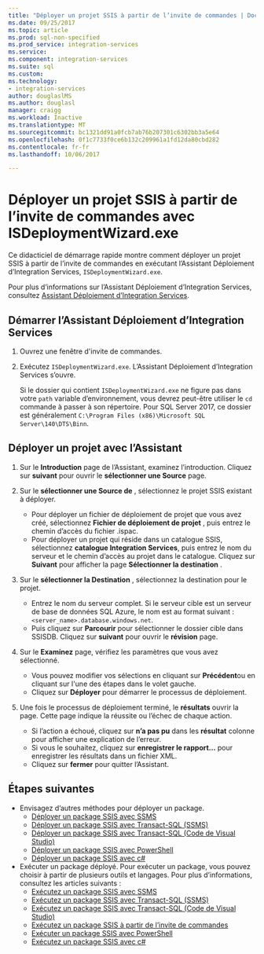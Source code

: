 ```yaml
---
title: "Déployer un projet SSIS à partir de l’invite de commandes | Documents Microsoft"
ms.date: 09/25/2017
ms.topic: article
ms.prod: sql-non-specified
ms.prod_service: integration-services
ms.service: 
ms.component: integration-services
ms.suite: sql
ms.custom: 
ms.technology:
- integration-services
author: douglaslMS
ms.author: douglasl
manager: craigg
ms.workload: Inactive
ms.translationtype: MT
ms.sourcegitcommit: bc1321dd91a0fcb7ab76b207301c6302bb3a5e64
ms.openlocfilehash: 0f1c7733f0ce6b132c209961a1fd12da80cbd282
ms.contentlocale: fr-fr
ms.lasthandoff: 10/06/2017

---
```

# <a name="deploy-an-ssis-project-from-the-command-prompt-with-isdeploymentwizardexe"></a>Déployer un projet SSIS à partir de l’invite de commandes avec ISDeploymentWizard.exe
Ce didacticiel de démarrage rapide montre comment déployer un projet SSIS à partir de l’invite de commandes en exécutant l’Assistant Déploiement d’Integration Services, `ISDeploymentWizard.exe`.

Pour plus d’informations sur l’Assistant Déploiement d’Integration Services, consultez [Assistant Déploiement d’Integration Services](packages/deploy-integration-services-ssis-projects-and-packages.md#integration-services-deployment-wizard).

## <a name="start-the-integration-services-deployment-wizard"></a>Démarrer l’Assistant Déploiement d’Integration Services
1. Ouvrez une fenêtre d'invite de commandes.

2. Exécutez `ISDeploymentWizard.exe`. L’Assistant Déploiement d’Integration Services s’ouvre.

    Si le dossier qui contient `ISDeploymentWizard.exe` ne figure pas dans votre `path` variable d’environnement, vous devrez peut-être utiliser le `cd` commande à passer à son répertoire. Pour SQL Server 2017, ce dossier est généralement `C:\Program Files (x86)\Microsoft SQL Server\140\DTS\Binn`.

## <a name="deploy-a-project-with-the-wizard"></a>Déployer un projet avec l’Assistant
1. Sur le **Introduction** page de l’Assistant, examinez l’introduction. Cliquez sur **suivant** pour ouvrir le **sélectionner une Source** page.

2. Sur le **sélectionner une Source de** , sélectionnez le projet SSIS existant à déployer.
    -   Pour déployer un fichier de déploiement de projet que vous avez créé, sélectionnez **Fichier de déploiement de projet** , puis entrez le chemin d’accès du fichier .ispac.
    -   Pour déployer un projet qui réside dans un catalogue SSIS, sélectionnez **catalogue Integration Services**, puis entrez le nom du serveur et le chemin d’accès au projet dans le catalogue.
    Cliquez sur **Suivant** pour afficher la page **Sélectionner la destination** .
  
3.  Sur le **sélectionner la Destination** , sélectionnez la destination pour le projet.
    -   Entrez le nom du serveur complet. Si le serveur cible est un serveur de base de données SQL Azure, le nom est au format suivant : `<server_name>.database.windows.net`.
    -   Puis cliquez sur **Parcourir** pour sélectionner le dossier cible dans SSISDB.
    Cliquez sur **suivant** pour ouvrir le **révision** page.  
  
4.  Sur le **Examinez** page, vérifiez les paramètres que vous avez sélectionné.
    -   Vous pouvez modifier vos sélections en cliquant sur **Précédent**ou en cliquant sur l'une des étapes dans le volet gauche.
    -   Cliquez sur **Déployer** pour démarrer le processus de déploiement.
  
5.  Une fois le processus de déploiement terminé, le **résultats** ouvrir la page. Cette page indique la réussite ou l’échec de chaque action.
    -   Si l’action a échoué, cliquez sur **n’a pas pu** dans les **résultat** colonne pour afficher une explication de l’erreur.
    -   Si vous le souhaitez, cliquez sur **enregistrer le rapport...**  pour enregistrer les résultats dans un fichier XML.
    -   Cliquez sur **fermer** pour quitter l’Assistant.

## <a name="next-steps"></a>Étapes suivantes
- Envisagez d’autres méthodes pour déployer un package.
    - [Déployer un package SSIS avec SSMS](./ssis-quickstart-deploy-ssms.md)
    - [Déployer un package SSIS avec Transact-SQL (SSMS)](./ssis-quickstart-deploy-tsql-ssms.md)
    - [Déployer un package SSIS avec Transact-SQL (Code de Visual Studio)](ssis-quickstart-deploy-tsql-vscode.md)
    - [Déployer un package SSIS avec PowerShell](ssis-quickstart-deploy-powershell.md)
    - [Déployer un package SSIS avec c#](./ssis-quickstart-deploy-dotnet.md) 
- Exécuter un package déployé. Pour exécuter un package, vous pouvez choisir à partir de plusieurs outils et langages. Pour plus d’informations, consultez les articles suivants :
    - [Exécutez un package SSIS avec SSMS](./ssis-quickstart-run-ssms.md)
    - [Exécutez un package SSIS avec Transact-SQL (SSMS)](./ssis-quickstart-run-tsql-ssms.md)
    - [Exécutez un package SSIS avec Transact-SQL (Code de Visual Studio)](ssis-quickstart-run-tsql-vscode.md)
    - [Exécutez un package SSIS à partir de l’invite de commandes](./ssis-quickstart-run-cmdline.md)
    - [Exécuter un package SSIS avec PowerShell](ssis-quickstart-run-powershell.md)
    - [Exécutez un package SSIS avec c#](./ssis-quickstart-run-dotnet.md) 


